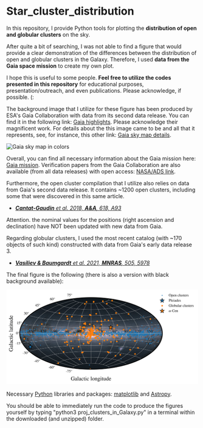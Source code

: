 # Star_cluster_distribution
In this repository, I provide Python tools for plotting the **distribution of open and globular clusters** on the sky.

After quite a bit of searching, I was not able to find a figure that would provide a clear demonstration of the differences between the distribution of open and globular clusters in the Galaxy. Therefore, I used **data from the Gaia space mission** to create my own plot. 

I hope this is useful to some people. **Feel free to utilize the codes presented in this repository** for educational purposes, presentation/outreach, and even publications. Please acknowledge, if possible. (:
 
The background image that I utilize for these figure has been produced by ESA's Gaia Collaboration with data from its second data release. You can find it in the following link: [Gaia highlights](https://www.cosmos.esa.int/web/gaia/highlights-of-gaia-dr2). Please acknowledge their magnificent work. For details about the this image came to be and all that it represents, see, for instance, this other link: [Gaia sky map details](https://sci.esa.int/web/gaia/-/60169-gaia-s-sky-in-colour).

![Gaia sky map in colors](https://www.cosmos.esa.int/documents/29201/1666086/GDR2_fluxRGB_hammer_624x312.png/289bee74-9b94-3711-1538-487ff9513e61?t=1524433274000)

Overall, you can find all necessary information about the Gaia mission here: [Gaia mission](https://www.cosmos.esa.int/web/gaia). Verification papers from the Gaia Collaboration are also available (from all data releases) with open access: [NASA/ADS link](https://ui.adsabs.harvard.edu/search/filter_author_facet_hier_fq_author=AND&filter_author_facet_hier_fq_author=author_facet_hier:%220/Gaia%20Collaboration%22&fq=%7B!type=aqp%20v=$fq_author%7D&fq_author=(author_facet_hier:%220/Gaia%20Collaboration%22)&q=author:%22%5EGaia%20Collaboration%22&sort=date%20desc,%20bibcode%20desc&p_=0).

Furthermore, the open cluster compilation that I utilize also relies on data from Gaia's second data release. It contains ~1200 open clusters, including some that were discovered in this same article.

* [***Cantat-Gaudin** et al. 2018, **A&A**, 618, A93*](https://www.aanda.org/articles/aa/full_html/2018/10/aa33476-18/aa33476-18.html)

Attention. the nominal values for the positions (right ascension and declination) have NOT been updated with new data from Gaia.

Regarding globular clusters, I used the most recent catalog (with ~170 objects of such kind) constructed with data from Gaia's early data release 3.

* [***Vasiliev & Baumgardt** et al. 2021, **MNRAS**, 505, 5978*](https://doi.org/10.1093/mnras/stab1475)

The final figure is the following (there is also a version with black background available):

![clusters_map](https://raw.githubusercontent.com/guilhermelimberg/Star_cluster_distribution/main/clusters_proj_sky_WHITE.png)

Necessary [Python](https://www.python.org) libraries and packages: [matplotlib](https://matplotlib.org) and [Astropy](https://www.astropy.org).

You should be able to immediately run the code to produce the figures yourself by typing "python3 proj_clusters_in_Galaxy.py" in a terminal within the downloaded (and unzipped) folder.

